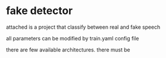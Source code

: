 # fake detector

attached is a project that classify between real and fake speech

all parameters can be modified by train.yaml config file

there are few available architectures. 
there must be 
